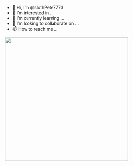 - 👋 Hi, I’m @slothPete7773
- 👀 I’m interested in ...
- 🌱 I’m currently learning ...
- 💞️ I’m looking to collaborate on ...
- 📫 How to reach me ...

<!---
slothPete7773/slothPete7773 is a ✨ special ✨ repository because its `README.md` (this file) appears on your GitHub profile.
You can click the Preview link to take a look at your changes.
--->

<img src="[[https://spotify-github-profile.vercel.app/api/view.svg?uid=21ojs7wes6dzhscvfxuxw7xry&redirect=true][https://spotify-github-profile.vercel.app/api/view.svg?uid=21ojs7wes6dzhscvfxuxw7xry&cover_image=true&theme=default&show_offline=false)]]" width="400">
